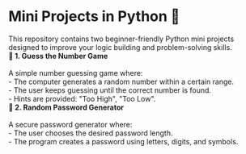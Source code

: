 # Mini Projects in Python 🐍
This repository contains two beginner-friendly Python mini projects designed to improve your logic building and problem-solving skills.
<br>
<b> 🔢 1. Guess the Number Game </b>
<br>
<br> A simple number guessing game where:
<br>- The computer generates a random number within a certain range.
<br>- The user keeps guessing until the correct number is found.
<br>- Hints are provided: "Too High", "Too Low".
<br>
<b> 🔐 2. Random Password Generator </b>
<br>
<br>A secure password generator where:
<br>- The user chooses the desired password length.
<br>- The program creates a password using letters, digits, and symbols.
